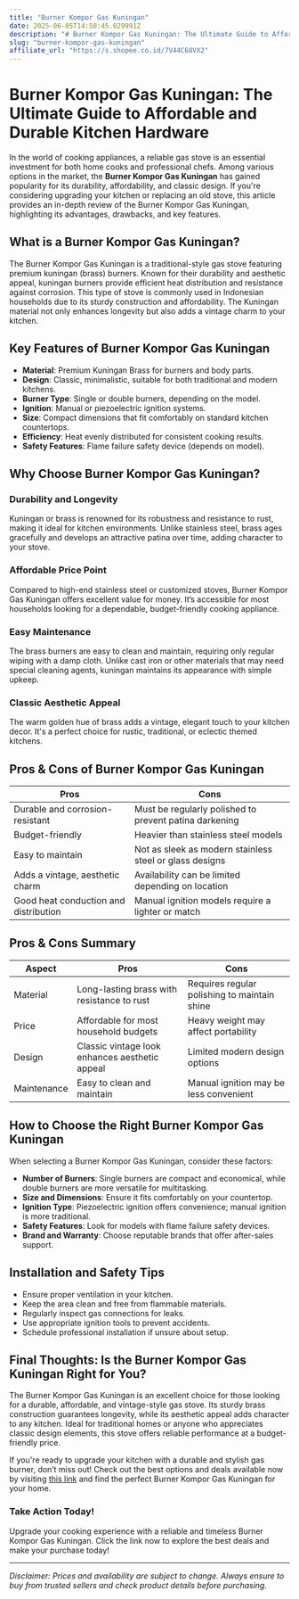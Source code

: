 ```yaml
---
title: "Burner Kompor Gas Kuningan"
date: 2025-06-05T14:50:45.029991Z
description: "# Burner Kompor Gas Kuningan: The Ultimate Guide to Affordable and Durable Kitchen Hardware..."
slug: "burner-kompor-gas-kuningan"
affiliate_url: "https://s.shopee.co.id/7V44C68VX2"
---
```

# Burner Kompor Gas Kuningan: The Ultimate Guide to Affordable and Durable Kitchen Hardware

In the world of cooking appliances, a reliable gas stove is an essential investment for both home cooks and professional chefs. Among various options in the market, the **Burner Kompor Gas Kuningan** has gained popularity for its durability, affordability, and classic design. If you're considering upgrading your kitchen or replacing an old stove, this article provides an in-depth review of the Burner Kompor Gas Kuningan, highlighting its advantages, drawbacks, and key features. 

## What is a Burner Kompor Gas Kuningan?

The Burner Kompor Gas Kuningan is a traditional-style gas stove featuring premium kuningan (brass) burners. Known for their durability and aesthetic appeal, kuningan burners provide efficient heat distribution and resistance against corrosion. This type of stove is commonly used in Indonesian households due to its sturdy construction and affordability. The Kuningan material not only enhances longevity but also adds a vintage charm to your kitchen.

## Key Features of Burner Kompor Gas Kuningan

- **Material**: Premium Kuningan Brass for burners and body parts.
- **Design**: Classic, minimalistic, suitable for both traditional and modern kitchens.
- **Burner Type**: Single or double burners, depending on the model.
- **Ignition**: Manual or piezoelectric ignition systems.
- **Size**: Compact dimensions that fit comfortably on standard kitchen countertops.
- **Efficiency**: Heat evenly distributed for consistent cooking results.
- **Safety Features**: Flame failure safety device (depends on model).

## Why Choose Burner Kompor Gas Kuningan?

### Durability and Longevity

Kuningan or brass is renowned for its robustness and resistance to rust, making it ideal for kitchen environments. Unlike stainless steel, brass ages gracefully and develops an attractive patina over time, adding character to your stove.

### Affordable Price Point

Compared to high-end stainless steel or customized stoves, Burner Kompor Gas Kuningan offers excellent value for money. It’s accessible for most households looking for a dependable, budget-friendly cooking appliance.

### Easy Maintenance

The brass burners are easy to clean and maintain, requiring only regular wiping with a damp cloth. Unlike cast iron or other materials that may need special cleaning agents, kuningan maintains its appearance with simple upkeep.

### Classic Aesthetic Appeal

The warm golden hue of brass adds a vintage, elegant touch to your kitchen decor. It's a perfect choice for rustic, traditional, or eclectic themed kitchens.

## Pros & Cons of Burner Kompor Gas Kuningan

| **Pros**                                     | **Cons**                                |
|----------------------------------------------|----------------------------------------|
| Durable and corrosion-resistant            | Must be regularly polished to prevent patina darkening |
| Budget-friendly                              | Heavier than stainless steel models  |
| Easy to maintain                            | Not as sleek as modern stainless steel or glass designs |
| Adds a vintage, aesthetic charm               | Availability can be limited depending on location |
| Good heat conduction and distribution      | Manual ignition models require a lighter or match |

## Pros & Cons Summary

| Aspect            | Pros                                                  | Cons                                               |
|------------------|--------------------------------------------------------|----------------------------------------------------|
| Material         | Long-lasting brass with resistance to rust             | Requires regular polishing to maintain shine    |
| Price            | Affordable for most household budgets                | Heavy weight may affect portability             |
| Design           | Classic vintage look enhances aesthetic appeal       | Limited modern design options                     |
| Maintenance      | Easy to clean and maintain                            | Manual ignition may be less convenient           |

## How to Choose the Right Burner Kompor Gas Kuningan

When selecting a Burner Kompor Gas Kuningan, consider these factors:

- **Number of Burners**: Single burners are compact and economical, while double burners are more versatile for multitasking.
- **Size and Dimensions**: Ensure it fits comfortably on your countertop.
- **Ignition Type**: Piezoelectric ignition offers convenience; manual ignition is more traditional.
- **Safety Features**: Look for models with flame failure safety devices.
- **Brand and Warranty**: Choose reputable brands that offer after-sales support.

## Installation and Safety Tips

- Ensure proper ventilation in your kitchen.
- Keep the area clean and free from flammable materials.
- Regularly inspect gas connections for leaks.
- Use appropriate ignition tools to prevent accidents.
- Schedule professional installation if unsure about setup.

## Final Thoughts: Is the Burner Kompor Gas Kuningan Right for You?

The Burner Kompor Gas Kuningan is an excellent choice for those looking for a durable, affordable, and vintage-style gas stove. Its sturdy brass construction guarantees longevity, while its aesthetic appeal adds character to any kitchen. Ideal for traditional homes or anyone who appreciates classic design elements, this stove offers reliable performance at a budget-friendly price.

If you're ready to upgrade your kitchen with a durable and stylish gas burner, don’t miss out! Check out the best options and deals available now by visiting [this link](https://s.shopee.co.id/7V44C68VX2) and find the perfect Burner Kompor Gas Kuningan for your home.

### Take Action Today!

Upgrade your cooking experience with a reliable and timeless Burner Kompor Gas Kuningan. Click the link now to explore the best deals and make your purchase today!

---

*Disclaimer: Prices and availability are subject to change. Always ensure to buy from trusted sellers and check product details before purchasing.*
